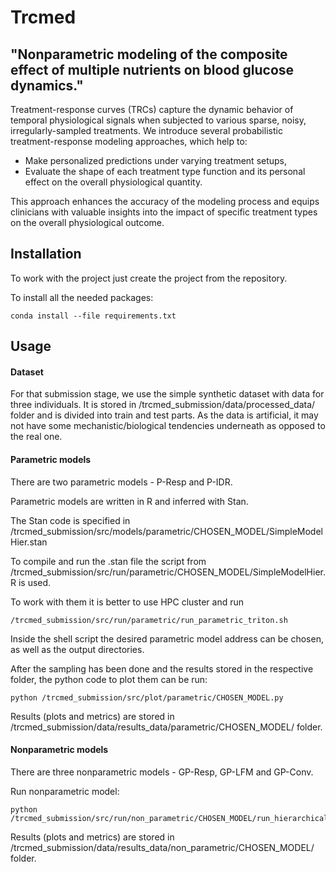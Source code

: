 # Trcmed

## "Nonparametric modeling of the composite effect of multiple nutrients on blood glucose dynamics."

Treatment-response curves (TRCs) capture the dynamic behavior of temporal physiological signals when subjected to various sparse, noisy, irregularly-sampled treatments.
We introduce several probabilistic treatment-response modeling approaches, which help to:
* Make personalized predictions under varying treatment setups,
* Evaluate the shape of each treatment type function and its personal effect on the overall physiological quantity.

This approach enhances the accuracy of the modeling process and equips clinicians with valuable insights into the impact of specific treatment types on the overall physiological outcome.

## Installation

To work with the project just create the project from the repository.

To install all the needed packages:
```console
conda install --file requirements.txt
```

## Usage
#### Dataset
For that submission stage, we use the simple synthetic dataset with data for three individuals. It is stored in /trcmed_submission/data/processed_data/ folder and is divided into train and test parts.
As the data is artificial, it may not have some mechanistic/biological tendencies underneath as opposed to the real one.
#### Parametric models
There are two parametric models - P-Resp and P-IDR.

Parametric models are written in R and inferred with Stan.

The Stan code is specified in /trcmed_submission/src/models/parametric/CHOSEN_MODEL/SimpleModelHier.stan

To compile and run the .stan file the script from /trcmed_submission/src/run/parametric/CHOSEN_MODEL/SimpleModelHier.R is used.

To work with them it is better to use HPC cluster and run
```shell
/trcmed_submission/src/run/parametric/run_parametric_triton.sh
```
Inside the shell script the desired parametric model address can be chosen, as well as the output directories.

After the sampling has been done and the results stored in the respective folder, the python code to plot them can be run:
```
python /trcmed_submission/src/plot/parametric/CHOSEN_MODEL.py
```
Results (plots and metrics) are stored in /trcmed_submission/data/results_data/parametric/CHOSEN_MODEL/ folder.


#### Nonparametric models
There are three nonparametric models - GP-Resp, GP-LFM and GP-Conv.

Run nonparametric model:
```
python /trcmed_submission/src/run/non_parametric/CHOSEN_MODEL/run_hierarchical.py
```
Results (plots and metrics) are stored in /trcmed_submission/data/results_data/non_parametric/CHOSEN_MODEL/ folder.